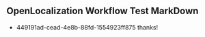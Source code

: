 ## OpenLocalization Workflow Test MarkDown
* 449191ad-cead-4e8b-88fd-1554923ff875 thanks!

<!--HONumber=Jul16_HO3-->


